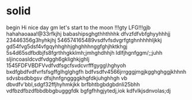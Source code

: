 # solid
begin
Hi
nice day
gm
let's start
to the moon !!!gty
LFG!!!gjb
hahahaoaaa!@33rfkjhj
babashipsghgthhthhhk
dfvzfdfvbfghyyhhhjj
23446356g3hyhkjhj
546574165489vsdfvfsdvgrfgtghnhhhhljkkj
gd54fvg5dsf4vfgqyhhghhjghghhhnggfghjhktkhgj
5s4d65sdfbdbjfs8fgrthhgkklmh;jmhghdhhjh
ldlfjhgnfggm/;;juhh
sljincoasldcvdfvdggh6gklighkjghlj
1545FDFVBDFVvdfvdfsgcfsvdcvrfffgygg\hghyoh
bxdfgbdfvdfvrfsfsgffglhglghgfh
bdfvsdfv4566jrrgggjmgjkgghghggjkhhnh
sdvsbsdbbgsv dfsjhnfgnggggkhgfdkjuhghhgh
vb dbvdfv'bbl,sdgf32ffjhyhmkjkk
brfbhtbgbdgbdnli25bhh
vdfbzdfbzdfbbdbbgbugggfdk
bgfgfhhgjytedj,iok
kdfvlkjsdnvolas;dj
